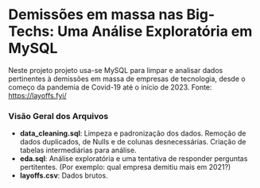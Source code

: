 # Demissões em massa nas Big-Techs: Uma Análise Exploratória em MySQL
Neste projeto projeto usa-se MySQL para limpar e analisar dados pertinentes à demissões em massa de empresas de tecnologia, desde o começo da pandemia de Covid-19 até o início de 2023. Fonte: https://layoffs.fyi/

### Visão Geral dos Arquivos
* <b>data_cleaning.sql</b>: Limpeza e padronização dos dados. Remoção de dados duplicados, de Nulls e de colunas desnecessárias. Criação de tabelas intermediárias para análise.
* <b>eda.sql</b>: Análise exploratória e uma tentativa de responder perguntas pertitentes. (Por exemplo: qual empresa demitiu mais em 2021?)
* <b>layoffs.csv</b>: Dados brutos.
